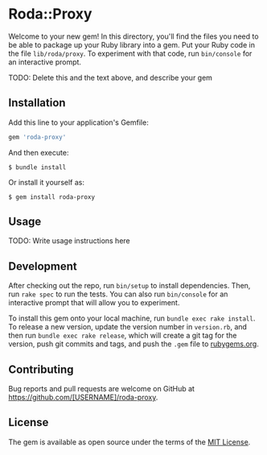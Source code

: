 # Roda::Proxy

Welcome to your new gem! In this directory, you'll find the files you need to be able to package up your Ruby library into a gem. Put your Ruby code in the file `lib/roda/proxy`. To experiment with that code, run `bin/console` for an interactive prompt.

TODO: Delete this and the text above, and describe your gem

## Installation

Add this line to your application's Gemfile:

```ruby
gem 'roda-proxy'
```

And then execute:

    $ bundle install

Or install it yourself as:

    $ gem install roda-proxy

## Usage

TODO: Write usage instructions here

## Development

After checking out the repo, run `bin/setup` to install dependencies. Then, run `rake spec` to run the tests. You can also run `bin/console` for an interactive prompt that will allow you to experiment.

To install this gem onto your local machine, run `bundle exec rake install`. To release a new version, update the version number in `version.rb`, and then run `bundle exec rake release`, which will create a git tag for the version, push git commits and tags, and push the `.gem` file to [rubygems.org](https://rubygems.org).

## Contributing

Bug reports and pull requests are welcome on GitHub at https://github.com/[USERNAME]/roda-proxy.


## License

The gem is available as open source under the terms of the [MIT License](https://opensource.org/licenses/MIT).
